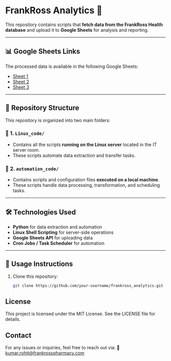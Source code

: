 # FrankRoss Analytics 🚀

This repository contains scripts that **fetch data from the FrankRoss Health database** and upload it to **Google Sheets** for analysis and reporting.

---

## 📊 Google Sheets Links
The processed data is available in the following Google Sheets:

- [Sheet 1](https://docs.google.com/spreadsheets/d/1etqrto99N3Tmv9Z-svwa4OtFjUewpP0KwMiflq36hrg/edit?gid=1875089157#gid=1875089157)  
- [Sheet 2](https://docs.google.com/spreadsheets/d/1_ibELjBzTBBjKeNkgsIm5EzrDo5vamHZraOjMjDqNvI/edit?gid=0#gid=0)  
- [Sheet 3](https://docs.google.com/spreadsheets/d/1WBLi5ShCGQ1US-x3OxPT2mXmz8sCn5UxiqtXJ16poBU/edit?gid=0#gid=0)  

---

## 📂 Repository Structure
This repository is organized into two main folders:

### 🔹 **1. `Linux_code/`**
- Contains all the scripts **running on the Linux server** located in the IT server room.  
- These scripts automate data extraction and transfer tasks.

### 🔹 **2. `automation_code/`**
- Contains scripts and configuration files **executed on a local machine**.  
- These scripts handle data processing, transformation, and scheduling tasks.

---

## 🛠 Technologies Used
- **Python** for data extraction and automation  
- **Linux Shell Scripting** for server-side operations  
- **Google Sheets API** for uploading data  
- **Cron Jobs / Task Scheduler** for automation  

---

## 📌 Usage Instructions
1. Clone this repository:
   ```bash
   git clone https://github.com/your-username/frankross_analytics.git
   
   
## License
This project is licensed under the MIT License. See the LICENSE file for details.  
 
 ## Contact
   For any issues or inquiries, feel free to reach out via:
📧 kumar.rohit@frankrosspharmacy.com
